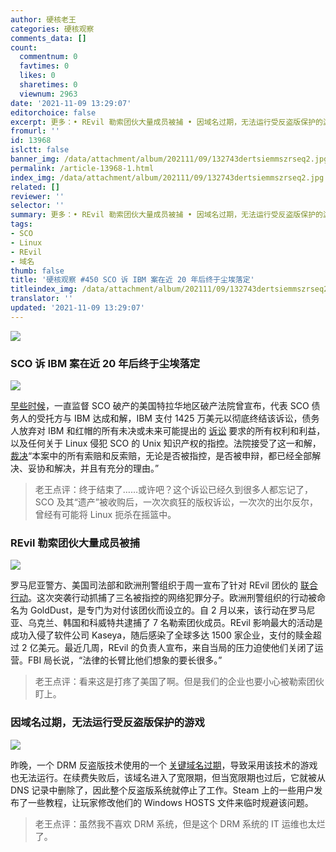 ```yaml
---
author: 硬核老王
categories: 硬核观察
comments_data: []
count:
  commentnum: 0
  favtimes: 0
  likes: 0
  sharetimes: 0
  viewnum: 2963
date: '2021-11-09 13:29:07'
editorchoice: false
excerpt: 更多：• REvil 勒索团伙大量成员被捕 • 因域名过期，无法运行受反盗版保护的游戏
fromurl: ''
id: 13968
islctt: false
banner_img: /data/attachment/album/202111/09/132743dertsiemmszrseq2.jpg
permalink: /article-13968-1.html
index_img: /data/attachment/album/202111/09/132743dertsiemmszrseq2.jpg
related: []
reviewer: ''
selector: ''
summary: 更多：• REvil 勒索团伙大量成员被捕 • 因域名过期，无法运行受反盗版保护的游戏
tags:
- SCO
- Linux
- REvil
- 域名
thumb: false
title: '硬核观察 #450 SCO 诉 IBM 案在近 20 年后终于尘埃落定'
titleindex_img: /data/attachment/album/202111/09/132743dertsiemmszrseq2.jpg
translator: ''
updated: '2021-11-09 13:29:07'
---
```


![](/data/attachment/album/202111/09/132743dertsiemmszrseq2.jpg)


### SCO 诉 IBM 案在近 20 年后终于尘埃落定


![](/data/attachment/album/202111/09/132753lvexcppzo0m0a1ml.jpg)


[早些时候](https://www.zdnet.com/article/last-of-original-sco-v-ibm-linux-lawsuit-settled/)，一直监督 SCO 破产的美国特拉华地区破产法院曾宣布，代表 SCO 债务人的受托方与 IBM 达成和解，IBM 支付 1425 万美元以彻底终结该诉讼，债务人放弃对 IBM 和红帽的所有未决或未来可能提出的 [诉讼](https://practical-tech.com/2003/03/31/cyber-cynic-bye-bye-sco/) 要求的所有权利和利益，以及任何关于 Linux 侵犯 SCO 的 Unix 知识产权的指控。法院接受了这一和解，[裁决](https://www.scribd.com/document/538148598/IBM-1182)“本案中的所有索赔和反索赔，无论是否被指控，是否被申辩，都已经全部解决、妥协和解决，并且有充分的理由。”



> 
> 老王点评：终于结束了……或许吧？这个诉讼已经久到很多人都忘记了，SCO 及其“遗产”被收购后，一次次疯狂的版权诉讼，一次次的出尔反尔，曾经有可能将 Linux 扼杀在摇篮中。
> 
> 
> 


### REvil 勒索团伙大量成员被捕


![](/data/attachment/album/202111/09/132816otymmgttvm0ygygb.jpg)


罗马尼亚警方、美国司法部和欧洲刑警组织于周一宣布了针对 REvil 团伙的 [联合行动](https://www.bbc.com/news/technology-59215167)。这次突袭行动抓捕了三名被指控的网络犯罪分子。欧洲刑警组织的行动被命名为 GoldDust，是专门为对付该团伙而设立的。自 2 月以来，该行动在罗马尼亚、乌克兰、韩国和科威特共逮捕了 7 名勒索团伙成员。REvil 影响最大的活动是成功入侵了软件公司 Kaseya，随后感染了全球多达 1500 家企业，支付的赎金超过 2 亿美元。最近几周，REvil 的负责人宣布，来自当局的压力迫使他们关闭了运营。FBI 局长说，“法律的长臂比他们想象的要长很多。”



> 
> 老王点评：看来这是打疼了美国了啊。但是我们的企业也要小心被勒索团伙盯上。
> 
> 
> 


### 因域名过期，无法运行受反盗版保护的游戏


![](/data/attachment/album/202111/09/132853udli0pnp6xdff67o.jpg)


昨晚，一个 DRM 反盗版技术使用的一个 [关键域名过期](https://torrentfreak.com/denuvo-protected-games-rendered-unplayable-after-domain-expires-211108/)，导致采用该技术的游戏也无法运行。在续费失败后，该域名进入了宽限期，但当宽限期也过后，它就被从 DNS 记录中删除了，因此整个反盗版系统就停止了工作。Steam 上的一些用户发布了一些教程，让玩家修改他们的 Windows HOSTS 文件来临时规避该问题。



> 
> 老王点评：虽然我不喜欢 DRM 系统，但是这个 DRM 系统的 IT 运维也太烂了。
> 
> 
>